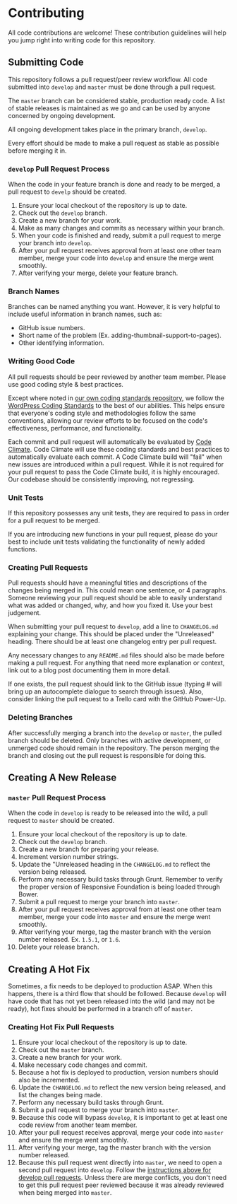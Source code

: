 # Contributing

All code contributions are welcome! These contribution guidelines will help you
 jump right into writing code for this repository.

## Submitting Code

This repository follows a pull request/peer review workflow. All code submitted
 into `develop` and `master` must be done through a pull request.

The `master` branch can be considered stable, production ready code. A list of
 stable releases is maintained as we go and can be used by anyone concerned by
 ongoing development.

All ongoing development takes place in the primary branch, `develop`.

Every effort should be made to make a pull request as stable as possible before
 merging it in.

### `develop` Pull Request Process

When the code in your feature branch is done and ready to be merged, a pull
 request to `develp` should be created.

1. Ensure your local checkout of the repository is up to date.
1. Check out the `develop` branch.
1. Create a new branch for your work.
1. Make as many changes and commits as necessary within your branch.
1. When your code is finished and ready, submit a pull request to merge your
 branch into `develop`.
1. After your pull request receives approval from at least one other team
 member, merge your code into `develop` and ensure the merge went smoothly.
1. After verifying your merge, delete your feature branch.

### Branch Names

Branches can be named anything you want. However, it is very helpful to include
 useful information in branch names, such as:

* GitHub issue numbers.
* Short name of the problem (Ex. adding-thumbnail-support-to-pages).
* Other identifying information.

### Writing Good Code

All pull requests should be peer reviewed by another team member. Please use
 good coding style & best practices.

Except where noted in [our own coding standards repository](https://github.com/bu-ist/coding-standards),
 we follow the [WordPress Coding Standards](https://make.wordpress.org/core/handbook/best-practices/coding-standards/)
 to the best of our abilities. This helps ensure that everyone's coding style
 and methodologies follow the same conventions, allowing our review efforts to
 be focused on the code's effectiveness, performance, and functionality.

Each commit and pull request will automatically be evaluated by [Code Climate](https://codeclimate.com/).
 Code Climate will use these coding standards and best practices to
 automatically evaluate each commit. A Code Climate build will "fail" when new
 issues are introduced within a pull request. While it is not required for your
 pull request to pass the Code Climate build, it is highly encouraged. Our
 codebase should be consistently improving, not regressing.

### Unit Tests

If this repository possesses any unit tests, they are required to pass in order
 for a pull request to be merged.

If you are introducing new functions in your pull request, please do your best
 to include unit tests validating the functionality of newly added functions.

### Creating Pull Requests

Pull requests should have a meaningful titles and descriptions of the changes
 being merged in. This could mean one sentence, or 4 paragraphs. Someone
 reviewing your pull request should be able to easily understand what was added
 or changed, why, and how you fixed it. Use your best judgement.

When submitting your pull request to `develop`, add a line to `CHANGELOG.md`
 explaining your change. This should be placed under the "Unreleased" heading.
 There should be at least one changelog entry per pull request.

Any necessary changes to any `README.md` files should also be made before
 making a pull request. For anything that need more explanation or context,
 link out to a blog post documenting them in more detail.

If one exists, the pull request should link to the GitHub issue (typing # will
 bring up an autocomplete dialogue to search through issues). Also, consider
 linking the pull request to a Trello card with the GitHub Power-Up.

### Deleting Branches

After successfully merging a branch into the `develop` or `master`, the pulled
 branch should be deleted. Only branches with active development, or unmerged
 code should remain in the repository. The person merging the branch and
 closing out the pull request is responsible for doing this.

## Creating A New Release

### `master` Pull Request Process

When the code in `develop` is ready to be released into the wild, a pull
 request to `master` should be created.

1. Ensure your local checkout of the repository is up to date.
1. Check out the `develop` branch.
1. Create a new branch for preparing your release.
1. Increment version number strings.
1. Update the "Unreleased heading in the `CHANGELOG.md` to reflect the version
 being released.
1. Perform any necessary build tasks through Grunt. Remember to verify the
 proper version of Responsive Foundation is being loaded through Bower.
1. Submit a pull request to merge your branch into `master`.
1. After your pull request receives approval from at least one other team
 member, merge your code into `master` and ensure the merge went smoothly.
1. After verifying your merge, tag the master branch with the version number
 released. Ex. `1.5.1`, or `1.6`.
1. Delete your release branch.

## Creating A Hot Fix

Sometimes, a fix needs to be deployed to production ASAP. When this happens,
 there is a third flow that should be followed. Because `develop` will have
 code that has not yet been released into the wild (and may not be ready), hot
 fixes should be performed in a branch off of `master`.

### Creating Hot Fix Pull Requests

1. Ensure your local checkout of the repository is up to date.
1. Check out the `master` branch.
1. Create a new branch for your work.
1. Make necessary code changes and commit.
1. Because a hot fix is deployed to production, version numbers should also be
 incremented.
1. Update the `CHANGELOG.md` to reflect the new version being released, and
 list the changes being made.
1. Perform any necessary build tasks through Grunt.
1. Submit a pull request to merge your branch into `master`.
1. Because this code will bypass `develop`, it is important to get at least one
 code review from another team member.
1. After your pull request receives approval, merge your code into `master` and
 ensure the merge went smoothly.
1. After verifying your merge, tag the master branch with the version number
 released.
1. Because this pull request went directly into `master`, we need to open a
 second pull request into `develop`. Follow the [instructions above for develop
 pull requests](#develop-pull-request-process). Unless there are merge
 conflicts, you don't need to get this pull request peer reviewed because it
 was already reviewed when being merged into `master`.
